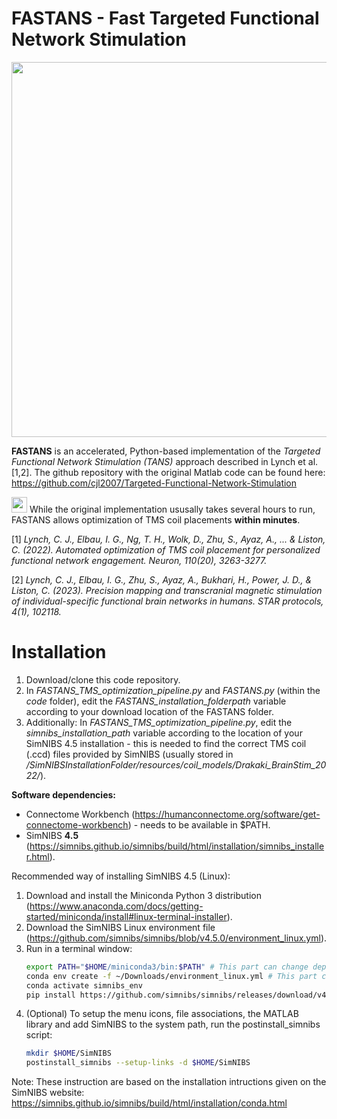 # FASTANS - Fast Targeted Functional Network Stimulation
<img src="https://github.com/user-attachments/assets/c11ab74d-8d21-4092-a262-328c50185f49" width="600" />

**FASTANS** is an accelerated, Python-based implementation of the *Targeted Functional Network Stimulation (TANS)* approach described in Lynch et al. [1,2]. The github repository with the original Matlab code can be found here: https://github.com/cjl2007/Targeted-Functional-Network-Stimulation

<img src="https://github.com/user-attachments/assets/72fab372-8161-4ff5-903e-76eaaab6ba0c" width="25" /> While the original implementation ususally takes several hours to run, FASTANS allows optimization of TMS coil placements **within minutes**.

[1] *Lynch, C. J., Elbau, I. G., Ng, T. H., Wolk, D., Zhu, S., Ayaz, A., ... & Liston, C. (2022). Automated optimization of TMS coil placement for personalized functional network engagement. Neuron, 110(20), 3263-3277.*

[2] *Lynch, C. J., Elbau, I. G., Zhu, S., Ayaz, A., Bukhari, H., Power, J. D., & Liston, C. (2023). Precision mapping and transcranial magnetic stimulation of individual-specific functional brain networks in humans. STAR protocols, 4(1), 102118.*


# Installation
1. Download/clone this code repository.
2. In *FASTANS_TMS_optimization_pipeline.py* and *FASTANS.py* (within the *code* folder), edit the *FASTANS_installation_folderpath* variable according to your download location of the FASTANS folder.
3. Additionally: In *FASTANS_TMS_optimization_pipeline.py*, edit the *simnibs_installation_path* variable according to the location of your SimNIBS 4.5 installation - this is needed to find the correct TMS coil (.ccd) files provided by SimNIBS (usually stored in */SimNIBSInstallationFolder/resources/coil_models/Drakaki_BrainStim_2022/*).

**Software dependencies:**
- Connectome Workbench (https://humanconnectome.org/software/get-connectome-workbench) - needs to be available in $PATH.
- SimNIBS **4.5** (https://simnibs.github.io/simnibs/build/html/installation/simnibs_installer.html).

Recommended way of installing SimNIBS 4.5 (Linux):
1. Download and install the Miniconda Python 3 distribution (https://www.anaconda.com/docs/getting-started/miniconda/install#linux-terminal-installer).
2. Download the SimNIBS Linux environment file (https://github.com/simnibs/simnibs/blob/v4.5.0/environment_linux.yml).
3. Run in a terminal window:
   ```bash
   export PATH="$HOME/miniconda3/bin:$PATH" # This part can change depending on your miniconda installation
   conda env create -f ~/Downloads/environment_linux.yml # This part can change depending on your download location of the SimNIBS Linux environment file
   conda activate simnibs_env
   pip install https://github.com/simnibs/simnibs/releases/download/v4.5.0/simnibs-4.5.0-cp311-cp311-linux_x86_64.whl
   ```
4. (Optional) To setup the menu icons, file associations, the MATLAB library and add SimNIBS to the system path, run the postinstall_simnibs script:
   ```bash
   mkdir $HOME/SimNIBS
   postinstall_simnibs --setup-links -d $HOME/SimNIBS
   ```
Note: These instruction are based on the installation intructions given on the SimNIBS website: https://simnibs.github.io/simnibs/build/html/installation/conda.html
